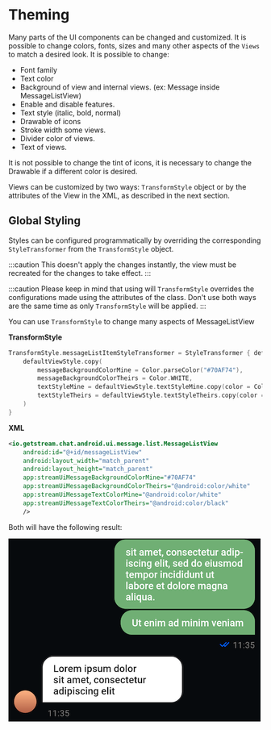 # Theming

Many parts of the UI components can be changed and customized. It is possible to change colors, fonts, sizes and many other aspects of the `Views` to match a desired look. It is possible to change:

- Font family
- Text color
- Background of view and internal views. (ex: Message inside MessageListView) 
- Enable and disable features.
- Text style (italic, bold, normal)
- Drawable of icons
- Stroke width some views.
- Divider color of views.
- Text of views.

It is not possible to change the tint of icons, it is necessary to change the Drawable if a different color is desired.

Views can be customized by two ways: `TransformStyle` object or by the attributes of the View in the XML, as described in the next section.

## Global Styling

Styles can be configured programmatically by overriding the corresponding `StyleTransformer` from the `TransformStyle` object.

:::caution
This doesn't apply the changes instantly, the view must be recreated for the changes to take effect.
:::

:::caution
Please keep in mind that using will `TransformStyle` overrides the configurations made using the attributes of the class. Don't use both ways are the same time as only `TransformStyle` will be applied.
:::

You can use `TransformStyle` to change many aspects of MessageListView

**TransformStyle**

```kotlin
TransformStyle.messageListItemStyleTransformer = StyleTransformer { defaultViewStyle ->
    defaultViewStyle.copy(
        messageBackgroundColorMine = Color.parseColor("#70AF74"),
        messageBackgroundColorTheirs = Color.WHITE,
        textStyleMine = defaultViewStyle.textStyleMine.copy(color = Color.WHITE),
        textStyleTheirs = defaultViewStyle.textStyleTheirs.copy(color = Color.BLACK),
    )
}
```

**XML**

```xml
<io.getstream.chat.android.ui.message.list.MessageListView
    android:id="@+id/messageListView"
    android:layout_width="match_parent"
    android:layout_height="match_parent"
    app:streamUiMessageBackgroundColorMine="#70AF74"
    app:streamUiMessageBackgroundColorTheirs="@android:color/white"
    app:streamUiMessageTextColorMine="@android:color/white"
    app:streamUiMessageTextColorTheirs="@android:color/black"
    />
```

Both will have the following result:

![Custom messages](../assets/custom_messages.png)

